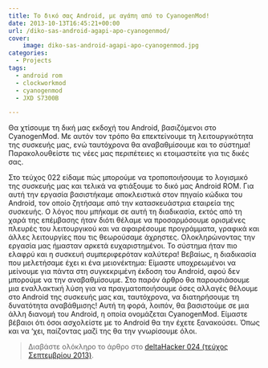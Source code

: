 ```yaml
---
title: Το δικό σας Android, με αγάπη από το CyanogenMod!
date: 2013-10-13T16:45:21+00:00
url: /diko-sas-android-agapi-apo-cyanogenmod/
cover:
    image: diko-sas-android-agapi-apo-cyanogenmod.jpg
categories:
  - Projects
tags:
  - android rom
  - clockworkmod
  - cyanogenmod
  - JXD S7300B

---
```

Θα χτίσουμε τη δική μας εκδοχή του Android, βασιζόμενοι στο CyanogenMod. Με αυτόν τον τρόπο θα επεκτείνουμε τη λειτουργικότητα της συσκευής μας, ενώ ταυτόχρονα θα αναβαθμίσουμε και το σύστημα! Παρακολουθείστε τις νέες μας περιπέτειες κι ετοιμαστείτε για τις δικές σας.

Στο τεύχος 022 είδαμε πώς μπορούμε να τροποποιήσουμε το λογισμικό της συσκευής μας και τελικά να φτιάξουμε το δικό μας Android ROM. Για αυτή την εργασία βασιστήκαμε αποκλειστικά στον πηγαίο κώδικα του Android, τον οποίο ζητήσαμε από την κατασκευάστρια εταιρεία της συσκευής. Ο λόγος που μπήκαμε σε αυτή τη διαδικασία, εκτός από τη χαρά της επέμβασης ήταν διότι θέλαμε να προσαρμόσουμε ορισμένες πλευρές του λειτουργικού και να αφαιρέσουμε προγράμματα, γραφικά και άλλες λειτουργίες που τις θεωρούσαμε άχρηστες. Ολοκληρώνοντας την εργασία μας ήμασταν αρκετά ευχαριστημένοι. Το σύστημα ήταν πιο ελαφρύ και η συσκευή συμπεριφερόταν καλύτερα! Βεβαίως, η διαδικασία που μελετήσαμε έχει κι ένα μειονέκτημα: Είμαστε υποχρεωμένοι να μείνουμε για πάντα στη συγκεκριμένη έκδοση του Android, αφού δεν μπορούμε να την αναβαθμίσουμε. Στο παρόν άρθρο θα παρουσιάσουμε μια εναλλακτική λύση για να πραγματοποιήσουμε όσες αλλαγές θέλουμε στο Android της συσκευής μας και, ταυτόχρονα, να διατηρήσουμε τη δυνατότητα αναβάθμισης! Αυτή τη φορά, λοιπόν, θα βασιστούμε σε μια άλλη διανομή του Android, η οποία ονομάζεται CyanogenMod. Είμαστε βέβαιοι ότι όσοι ασχολείστε με το Android θα την έχετε ξανακούσει. Όπως και να &#8216;χει, παίζοντας μαζί της θα την γνωρίσουμε όλοι.

> Διαβάστε ολόκληρο το άρθρο στο <a href="http://deltahacker.gr/2013/09/25/deltahacker024/" title="deltaHacker 024 - Long Walks Edition" target="_blank" rel="noopener noreferrer nofollow" class="broken_link">deltaHacker 024 (τεύχος Σεπτεμβρίου 2013)</a>.
